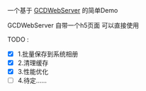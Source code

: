 
一个基于 [GCDWebServer](https://github.com/swisspol/GCDWebServer) 的简单Demo

GCDWebServer 自带一个h5页面   可以直接使用

TODO :

- [x] 1.批量保存到系统相册
- [x] 2.清理缓存
- [x] 3.性能优化
- [ ] 4.待定......